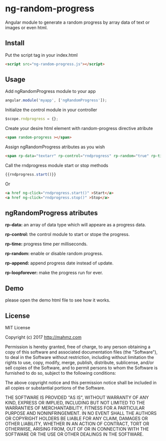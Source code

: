 # ng-random-progress
Angular module to generate a random progress by array data of text or images or even html.

## Install
Put the script tag in your index.html
```html
<script src="ng-random-progress.js"></script>
```

## Usage

Add ngRandomProgress module to your app
```javascript
angular.module('myapp', ['ngRandomProgress']);
```

Initialize the control module in your controller
```javascript
$scope.rndprogress = {};
```

Create your desire html element with random-progress directive atribute
```html
<span random-progress ></span>  
```

Assign ngRandomProgress atributes as you wish
```html
<span rp-data="textarr" rp-control="rndprogress" rp-random="true" rp-time="100"  random-progress ></span>  
```

Call the rndprogress module start or stop methods
```javascript
{{rndprogress.start()}}
```
Or
```html
<a href ng-click="rndprogress.start()" >Start</a>
<a href ng-click="rndprogress.stop()" >Stop</a>
```

## ngRandomProgress atributes
**rp-data:** an array of data type which will appeare as a progress data.

**rp-control:**
the control module to start or stope the progress.

**rp-time:**
progress time per milliseconds.

**rp-random:**
enable or disable random progress.

**rp-append:**
append progress date instead of update.

**rp-loopforever:**
make the progress run for ever.

## Demo
please open the demo html file to see how it works.

  
## License
MIT License

Copyright (c) 2017 http://mahmz.com

Permission is hereby granted, free of charge, to any person obtaining a copy
of this software and associated documentation files (the "Software"), to deal
in the Software without restriction, including without limitation the rights
to use, copy, modify, merge, publish, distribute, sublicense, and/or sell
copies of the Software, and to permit persons to whom the Software is
furnished to do so, subject to the following conditions:

The above copyright notice and this permission notice shall be included in all
copies or substantial portions of the Software.

THE SOFTWARE IS PROVIDED "AS IS", WITHOUT WARRANTY OF ANY KIND, EXPRESS OR
IMPLIED, INCLUDING BUT NOT LIMITED TO THE WARRANTIES OF MERCHANTABILITY,
FITNESS FOR A PARTICULAR PURPOSE AND NONINFRINGEMENT. IN NO EVENT SHALL THE
AUTHORS OR COPYRIGHT HOLDERS BE LIABLE FOR ANY CLAIM, DAMAGES OR OTHER
LIABILITY, WHETHER IN AN ACTION OF CONTRACT, TORT OR OTHERWISE, ARISING FROM,
OUT OF OR IN CONNECTION WITH THE SOFTWARE OR THE USE OR OTHER DEALINGS IN THE
SOFTWARE.
